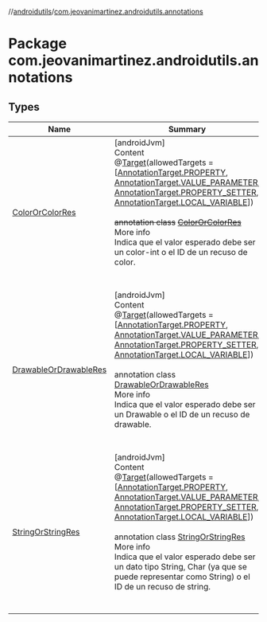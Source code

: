 //[androidutils](../index.md)/[com.jeovanimartinez.androidutils.annotations](index.md)



# Package com.jeovanimartinez.androidutils.annotations  


## Types  
  
|  Name|  Summary| 
|---|---|
| <a name="com.jeovanimartinez.androidutils.annotations/ColorOrColorRes///PointingToDeclaration/"></a>[ColorOrColorRes](-color-or-color-res/index.md)| <a name="com.jeovanimartinez.androidutils.annotations/ColorOrColorRes///PointingToDeclaration/"></a>[androidJvm]  <br>Content  <br>@[Target](https://kotlinlang.org/api/latest/jvm/stdlib/kotlin.annotation/-target/index.html)(allowedTargets = [[AnnotationTarget.PROPERTY](https://kotlinlang.org/api/latest/jvm/stdlib/kotlin.annotation/-annotation-target/-p-r-o-p-e-r-t-y/index.html), [AnnotationTarget.VALUE_PARAMETER](https://kotlinlang.org/api/latest/jvm/stdlib/kotlin.annotation/-annotation-target/-v-a-l-u-e_-p-a-r-a-m-e-t-e-r/index.html), [AnnotationTarget.PROPERTY_SETTER](https://kotlinlang.org/api/latest/jvm/stdlib/kotlin.annotation/-annotation-target/-p-r-o-p-e-r-t-y_-s-e-t-t-e-r/index.html), [AnnotationTarget.LOCAL_VARIABLE](https://kotlinlang.org/api/latest/jvm/stdlib/kotlin.annotation/-annotation-target/-l-o-c-a-l_-v-a-r-i-a-b-l-e/index.html)])  <br>  <br>~~annotation class~~ [~~ColorOrColorRes~~](-color-or-color-res/index.md)  <br>More info  <br>Indica que el valor esperado debe ser un color-int o el ID de un recuso de color.  <br><br><br>
| <a name="com.jeovanimartinez.androidutils.annotations/DrawableOrDrawableRes///PointingToDeclaration/"></a>[DrawableOrDrawableRes](-drawable-or-drawable-res/index.md)| <a name="com.jeovanimartinez.androidutils.annotations/DrawableOrDrawableRes///PointingToDeclaration/"></a>[androidJvm]  <br>Content  <br>@[Target](https://kotlinlang.org/api/latest/jvm/stdlib/kotlin.annotation/-target/index.html)(allowedTargets = [[AnnotationTarget.PROPERTY](https://kotlinlang.org/api/latest/jvm/stdlib/kotlin.annotation/-annotation-target/-p-r-o-p-e-r-t-y/index.html), [AnnotationTarget.VALUE_PARAMETER](https://kotlinlang.org/api/latest/jvm/stdlib/kotlin.annotation/-annotation-target/-v-a-l-u-e_-p-a-r-a-m-e-t-e-r/index.html), [AnnotationTarget.PROPERTY_SETTER](https://kotlinlang.org/api/latest/jvm/stdlib/kotlin.annotation/-annotation-target/-p-r-o-p-e-r-t-y_-s-e-t-t-e-r/index.html), [AnnotationTarget.LOCAL_VARIABLE](https://kotlinlang.org/api/latest/jvm/stdlib/kotlin.annotation/-annotation-target/-l-o-c-a-l_-v-a-r-i-a-b-l-e/index.html)])  <br>  <br>annotation class [DrawableOrDrawableRes](-drawable-or-drawable-res/index.md)  <br>More info  <br>Indica que el valor esperado debe ser un Drawable o el ID de un recuso de drawable.  <br><br><br>
| <a name="com.jeovanimartinez.androidutils.annotations/StringOrStringRes///PointingToDeclaration/"></a>[StringOrStringRes](-string-or-string-res/index.md)| <a name="com.jeovanimartinez.androidutils.annotations/StringOrStringRes///PointingToDeclaration/"></a>[androidJvm]  <br>Content  <br>@[Target](https://kotlinlang.org/api/latest/jvm/stdlib/kotlin.annotation/-target/index.html)(allowedTargets = [[AnnotationTarget.PROPERTY](https://kotlinlang.org/api/latest/jvm/stdlib/kotlin.annotation/-annotation-target/-p-r-o-p-e-r-t-y/index.html), [AnnotationTarget.VALUE_PARAMETER](https://kotlinlang.org/api/latest/jvm/stdlib/kotlin.annotation/-annotation-target/-v-a-l-u-e_-p-a-r-a-m-e-t-e-r/index.html), [AnnotationTarget.PROPERTY_SETTER](https://kotlinlang.org/api/latest/jvm/stdlib/kotlin.annotation/-annotation-target/-p-r-o-p-e-r-t-y_-s-e-t-t-e-r/index.html), [AnnotationTarget.LOCAL_VARIABLE](https://kotlinlang.org/api/latest/jvm/stdlib/kotlin.annotation/-annotation-target/-l-o-c-a-l_-v-a-r-i-a-b-l-e/index.html)])  <br>  <br>annotation class [StringOrStringRes](-string-or-string-res/index.md)  <br>More info  <br>Indica que el valor esperado debe ser un dato tipo String, Char (ya que se puede representar como String) o el ID de un recuso de string.  <br><br><br>

